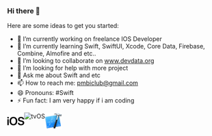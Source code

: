 ### Hi there 👋
Here are some ideas to get you started:

- 🔭 I’m currently working on freelance IOS Developer
- 🌱 I’m currently learning Swift, SwiftUI, Xcode, Core Data, Firebase, Combine, Almofire and etc..
- 👯 I’m looking to collaborate on www.devdata.org
- 🤔 I’m looking for help with more project
- 💬 Ask me about Swift and etc
- 📫 How to reach me: pmbiclub@gmail.com
- 😄 Pronouns: #Swift 
- ⚡ Fun fact: I am very happy if i am coding

<img align="left" alt="IOS" height="40px" src="https://github.com/DevDataOrg/DevDataOrg/blob/main/ios.png?raw=true" />
<img align="left" alt="tvOS" height="40px" src="https://github.com/jVirus/jVirus/blob/master/Assets/appletv.png?raw=true" />
<img align="left" alt="Xcode" height="40px" src="https://raw.githubusercontent.com/github/explore/80688e429a7d4ef2fca1e82350fe8e3517d3494d/topics/xcode/xcode.png" />

<!--
**DevDataOrg/DevDataOrg** is a ✨ _special_ ✨ repository because its `README.md` (this file) appears on your GitHub profile.

Here are some ideas to get you started:

- 🔭 I’m currently working on freelance IOS Developer
- 🌱 I’m currently learning Swift, SwiftUI, Xcode, Core Data, Firebase, Combine, Almofire and etc..
- 👯 I’m looking to collaborate on www.devdata.org
- 🤔 I’m looking for help with more project
- 💬 Ask me about Swift and etc
- 📫 How to reach me: pmbiclub@gmail.com
- 😄 Pronouns: #Swift 
- ⚡ Fun fact: I am very happy if i am coding
-->
